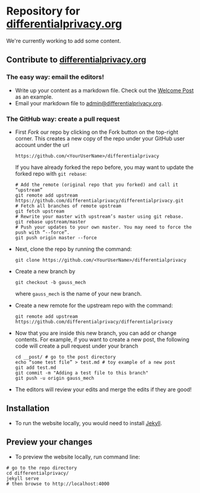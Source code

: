 # Repository for [differentialprivacy.org](https://differentialprivacy.org/)
We're currently working to add some content.


## Contribute to [differentialprivacy.org](https://differentialprivacy.org/)
### The easy way: email the editors!
- Write up your content as a markdown file. Check out the [Welcome
Post](https://github.com/differentialprivacy/differentialprivacy/blob/master/_posts/2020-7-11-Welcome.md)
as an example.
- Email your markdown file to
  [admin@differentialprivacy.org](mailto:admin@differentialprivacy.org).


### The GitHub way: create a pull request
- First *Fork* our repo by clicking on the Fork button on the
  top-right corner. This creates a new copy of the repo under your
  GitHub user account under the url
  ```
  https://github.com/<YourUserName>/differentialprivacy
  ```

  If you have already forked the repo before, you may want to update
  the forked repo with `git rebase`:
  ```
  # Add the remote (original repo that you forked) and call it “upstream”
  git remote add upstream https://github.com/differentialprivacy/differentialprivacy.git 
  # Fetch all branches of remote upstream
  git fetch upstream
  # Rewrite your master with upstream’s master using git rebase.
  git rebase upstream/master
  # Push your updates to your own master. You may need to force the push with “--force”.
  git push origin master --force
  ```

- Next, clone the repo by running the command:
  ```
  git clone https://github.com/<YourUserName>/differentialprivacy
  ```

- Create a new branch by 
  ```
  git checkout -b gauss_mech
  ```
  where `gauss_mech` is the name of your new branch.

- Create a new remote for the upstream repo with the command:
  ```
  git remote add upstream https://github.com/differentialprivacy/differentialprivacy
  ```

- Now that you are inside this new branch, you can add or change
  contents. For example, if you want to create a new post, the following code 
  will create a pull request under your branch
  ```
  cd __post/ # go to the post directory
  echo “some test file” > test.md # toy example of a new post
  git add test.md 
  git commit -m "Adding a test file to this branch"
  git push -u origin gauss_mech
  ```
  
- The editors will review your edits and merge the edits if they are
  good!
  

## Installation
- To run the website locally, you would need to install
  [Jekyll](https://jekyllrb.com/).

## Preview your changes
- To preview the website locally, run command line:
```
# go to the repo directory
cd differentialprivacy/
jekyll serve
# then browse to http://localhost:4000
```
